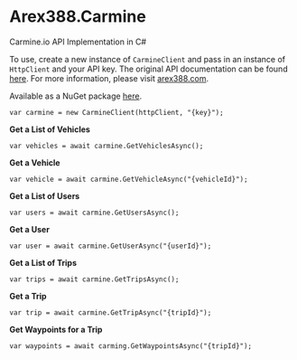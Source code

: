 ﻿# Arex388.Carmine
Carmine.io API Implementation in C#

To use, create a new instance of `CarmineClient` and pass in an instance of `HttpClient` and your API key. The original API documentation can be found [here][0]. For more information, please visit [arex388.com][1].

Available as a NuGet package [here][2].

    var carmine = new CarmineClient(httpClient, "{key}");

**Get a List of Vehicles**

    var vehicles = await carmine.GetVehiclesAsync();

**Get a Vehicle**

    var vehicle = await carmine.GetVehicleAsync("{vehicleId}");

**Get a List of Users**

    var users = await carmine.GetUsersAsync();

**Get a User**

    var user = await carmine.GetUserAsync("{userId}");

**Get a List of Trips**

    var trips = await carmine.GetTripsAsync();

**Get a Trip**

    var trip = await carmine.GetTripAsync("{tripId}");

**Get Waypoints for a Trip**

    var waypoints = await carming.GetWaypointsAsync("{tripId}");

[0]:https://api.carmine.io/v2/docs
[1]:https://arex388.com
[2]:https://www.nuget.org/packages/Arex388.Carmine